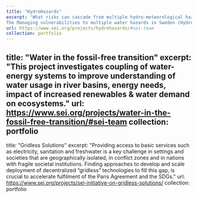 ```yaml
---
title: "HydroHazards"
excerpt: "What risks can cascade from multiple hydro-meteorological hazards in Sweden and how will climate change alter the risk of disastrous domino effects? What are the implications for infrastructure and social groups and what measures are needed to reduce vulnerabilities?
The Managing vulnerabilities to multiple water hazards in Sweden (HydroHazards) project evaluates the damage that may be caused by multiple water hazards and provides policy recommendations and actions for mitigation and adaptation."
url: https://www.sei.org/projects/hydrohazards/#sei-team
collection: portfolio
---
```

title: "Water in the fossil-free transition"
excerpt: "This project investigates coupling of water-energy systems to improve understanding of water usage in river basins, energy needs, impact of increased renewables & water demand on ecosystems."
url: https://www.sei.org/projects/water-in-the-fossil-free-transition/#sei-team
collection: portfolio
---
title: "Gridless Solutions"
excerpt: "Providing access to basic services such as electricity, sanitation and freshwater is a key challenge in settings and societies that are geographically isolated, in conflict zones and in nations with fragile societal institutions. Finding approaches to develop and scale deployment of decentralized “gridless” technologies to fill this gap, is crucial to accelerate fulfilment of the Paris Agreement and the SDGs."
url: https://www.sei.org/projects/sei-initiative-on-gridless-solutions/
collection: portfolio
